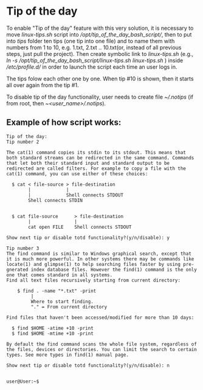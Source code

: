 # Tip of the day

To enable "Tip of the day" feature with this very solution, it is necessary to move _linux-tips.sh_ script into */opt/tip_of_the_day_bash_script/*, then to put into _tips_ folder ten tips (one tip into one file) and to name them with numbers from 1 to 10, e.g. 1.txt, 2.txt .. 10.txt(or, instead of all previous steps, just pull the project). Then create symbolic link to _linux-tips.sh_ (e.g., *ln -s /opt/tip_of_the_day_bash_script/linux-tips.sh linux-tips.sh* ) inside */etc/profile.d/* in order to launch the script each time an user logs in.

The tips folow each other one by one. When tip #10 is shown, then it starts all over again from the tip #1.

To disable tip of the day functionality, user needs to create file _~/.notips_ (if from root, then *~<user_name>/.notips*).


## Example of how script works:

    Tip of the day:
    Tip number 2

    The cat(1) command copies its stdin to its stdout. This means that both standard streams can be redirected in the same command. Commands that let both their standard input and standard output to be redirected are called filters. For example to copy a file with the cat(1) command, you can use either of these choices:

      $ cat < file-source > file-destination
            |             |
            |             Shell connects STDOUT
            Shell connects STDIN


      $ cat file-source      > file-destination
            |                |
            cat open FILE    Shell connects STDOUT

    Show next tip or disable totd functionality?(y/n/disable): y

    Tip number 3
    The find command is similar to Windows graphical search, except that it is much more powerful. In other systems there may be commands like locate(1) and glimpse(1) to help searching files faster by using pre-gnerated index database files. However the find(1) command is the only one that comes standard in all systems.
    Find all text files recursively starting from current directory:

        $ find . -name "*.txt" -print
             |
             Where to start finding.
             "." = From current directory

    Find files that haven't been accessed/modified for more than 10 days:

      $ find $HOME -atime +10 -print
      $ find $HOME -mtime +10 -print

    By default the find command scans the whole file system, regardless of the files, devices or directories. You can limit the search to certain types. See more types in find(1) manual page.

    Show next tip or disable totd functionality?(y/n/disable): n


    user@User:~$